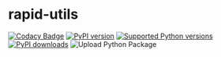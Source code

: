 # rapid-utils

[![Codacy Badge](https://api.codacy.com/project/badge/Grade/b836f2a7896544b2a6e8acd368d9828b)](https://app.codacy.com/manual/gavlenamdevprabha/rapid-utils?utm_source=github.com&utm_medium=referral&utm_content=gnaam/rapid-utils&utm_campaign=Badge_Grade_Settings)
[![PyPI version](https://img.shields.io/pypi/v/rapid-utils.svg)](https://pypi.org/project/rapid-utils/)
[![Supported Python versions](https://img.shields.io/pypi/pyversions/rapid-utils.svg)](https://pypi.org/project/rapid-utils/)
[![PyPI downloads](https://img.shields.io/pypi/dm/rapid-utils.svg)](https://pypistats.org/packages/rapid-utils)
![Upload Python Package](https://github.com/gnaam/rapid-utils/workflows/Upload%20Python%20Package/badge.svg)